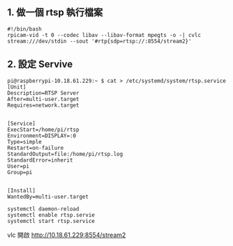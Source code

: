 ## 1. 做一個 rtsp 執行檔案

```
#!/bin/bash
rpicam-vid -t 0 --codec libav --libav-format mpegts -o -| cvlc stream:///dev/stdin --sout '#rtp{sdp=rtsp://:8554/stream2}'
```


## 2. 設定 Servive
```
pi@raspberrypi-10.18.61.229:~ $ cat > /etc/systemd/system/rtsp.service
[Unit]
Description=RTSP Server
After=multi-user.target
Requires=network.target


[Service]
ExecStart=/home/pi/rtsp
Environment=DISPLAY=:0
Type=simple
Restart=on-failure
StandardOutput=file:/home/pi/rtsp.log
StandardError=inherit
User=pi
Group=pi


[Install]
WantedBy=multi-user.target
```

```
systemctl daemon-reload
systemctl enable rtsp.servie
systemctl start rtsp.service
```

vlc 開啟 http://10.18.61.229:8554/stream2
